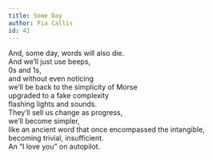 ```yaml
---
title: Some Day
author: Pia Callis
id: 41
---
```


And, some day, words will also die.  
And we’ll just use beeps,  
0s and 1s,  
and without even noticing  
we’ll be back to the simplicity of Morse  
upgraded to a fake complexity  
flashing lights and sounds.  
They’ll sell us change as progress,  
we’ll become simpler,  
like an ancient word that once encompassed the  intangible,  
becoming trivial, insufficient.  
An “I love you” on autopilot.